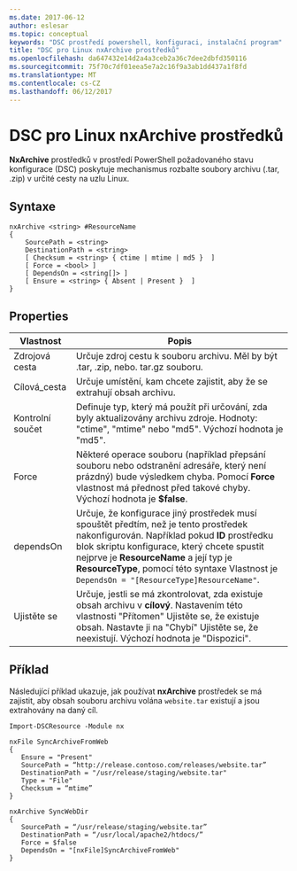 ```yaml
---
ms.date: 2017-06-12
author: eslesar
ms.topic: conceptual
keywords: "DSC prostředí powershell, konfiguraci, instalační program"
title: "DSC pro Linux nxArchive prostředků"
ms.openlocfilehash: da647432e14d2a4a3ceb2a36c7dee2dbfd350116
ms.sourcegitcommit: 75f70c7df01eea5e7a2c16f9a3ab1dd437a1f8fd
ms.translationtype: MT
ms.contentlocale: cs-CZ
ms.lasthandoff: 06/12/2017
---
```

# <a name="dsc-for-linux-nxarchive-resource"></a>DSC pro Linux nxArchive prostředků

**NxArchive** prostředků v prostředí PowerShell požadovaného stavu konfigurace (DSC) poskytuje mechanismus rozbalte soubory archivu (.tar, .zip) v určité cesty na uzlu Linux.

## <a name="syntax"></a>Syntaxe

```
nxArchive <string> #ResourceName
{
    SourcePath = <string>
    DestinationPath = <string>
    [ Checksum = <string> { ctime | mtime | md5 }  ]
    [ Force = <bool> ]
    [ DependsOn = <string[]> ]
    [ Ensure = <string> { Absent | Present }  ]
}
```

## <a name="properties"></a>Properties

|  Vlastnost |  Popis | 
|---|---|
| Zdrojová cesta| Určuje zdroj cestu k souboru archivu. Měl by být .tar, .zip, nebo. tar.gz souboru. | 
| Cílová_cesta| Určuje umístění, kam chcete zajistit, aby že se extrahují obsah archivu.| 
| Kontrolní součet| Definuje typ, který má použít při určování, zda byly aktualizovány archivu zdroje. Hodnoty: "ctime", "mtime" nebo "md5". Výchozí hodnota je "md5".| 
| Force| Některé operace souboru (například přepsání souboru nebo odstranění adresáře, který není prázdný) bude výsledkem chyba. Pomocí **Force** vlastnost má přednost před takové chyby. Výchozí hodnota je **$false**.| 
| dependsOn | Určuje, že konfigurace jiný prostředek musí spouštět předtím, než je tento prostředek nakonfigurován. Například pokud **ID** prostředku blok skriptu konfigurace, který chcete spustit nejprve je **ResourceName** a její typ je **ResourceType**, pomocí této syntaxe Vlastnost je `DependsOn = "[ResourceType]ResourceName"`.| 
| Ujistěte se| Určuje, jestli se má zkontrolovat, zda existuje obsah archivu v **cílový**. Nastavením této vlastnosti "Přítomen" Ujistěte se, že existuje obsah. Nastavte ji na "Chybí" Ujistěte se, že neexistují. Výchozí hodnota je "Dispozici".| 

## <a name="example"></a>Příklad

Následující příklad ukazuje, jak používat **nxArchive** prostředek se má zajistit, aby obsah souboru archivu volána `website.tar` existují a jsou extrahovány na daný cíl.

```
Import-DSCResource -Module nx 

nxFile SyncArchiveFromWeb
{
   Ensure = "Present"
   SourcePath = “http://release.contoso.com/releases/website.tar”
   DestinationPath = "/usr/release/staging/website.tar"
   Type = "File"
   Checksum = “mtime”
}

nxArchive SyncWebDir
{
   SourcePath = “/usr/release/staging/website.tar”
   DestinationPath = “/usr/local/apache2/htdocs/”
   Force = $false
   DependsOn = "[nxFile]SyncArchiveFromWeb"
} 
```

